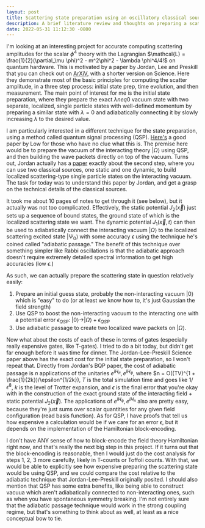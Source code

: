 ```yaml
---
layout: post
title: Scattering state preparation using an oscillatory classical source
description: A brief literature review and thoughts on preparing a scattering state on a quantum computer.
date: 2022-05-31 11:12:30 -0800
---
```


I'm looking at an interesting project for accurate computing scattering amplitudes for the scalar $\phi^4$ theory with the Lagrangian $\mathcal{L} = \frac{1}{2}(\partial_\mu \phi)^2 - m^2\phi^2 - \lambda \phi^4/4!$ on quantum hardware.
This is motivated by a paper by Jordan, Lee and Preskill that you can check out on <a href="https://arxiv.org/abs/1111.3633">ArXiV</a>, with a shorter version on Science.
Here they demonstrate most of the basic principles for computing the scatter amplitude, in a three step process: initial state prep, time evolution, and then measurement.
The main point of interest for me is the initial state preparation, where they prepare the exact $\lambda neq 0$ vacuum state with two separate, localized, single particle states with well-defined momentum by preparing a similar state with $\lambda = 0$ and adiabatically connecting it by slowly increasing $\lambda$ to the desired value.

I am particularly interested in a different technique for the state preparation, using a method called quantum signal processing (QSP). 
<a href="https://arxiv.org/abs/1606.02685">Here's</a> a good paper by Low for those who have no clue what this is.
The premise here would be to prepare the vacuum of the interacting theory $|\Omega\rangle$ using QSP, and then building the wave packets directly on top of the vacuum.
Turns out, Jordan actually has a <a href="https://arxiv.org/abs/1703.00454">paper</a> exactly about the second step, where you can use two classical sources, one static and one dynamic, to build localized scattering-type single particle states on the interacting vacuum.
The task for today was to understand this paper by Jordan, and get a grasp on the technical details of the classical sources.

It took me about 10 pages of notes to get through it (see below), but it actually was not too complicated. 
Effectively, the static potential $J_2(\vec{x})$ just sets up a sequence of bound states, the ground state of which is the localized scattering state we want. 
The dynamic potential $J_1(\vec{x}, t)$ can then be used to adiabatically connect the interacting vacuum $|\Omega\rangle$ to the localized scattering excited state $|\Psi_0\rangle$ with some accuracy $\epsilon$ using the technique he's coined called "adiabatic passage."
The benefit of this technique over something simpler like Rabbi oscillations is that the adiabatic approach doesn't require extremely detailed spectral information to get high accuracies (low $\epsilon$.)

As such, we can actually prepare the scattering state in question relatively easily:
1. Prepare an initial guess state, probably the non-interacting vacuum $|0\rangle$ which is "easy" to do (or at least we know how to, it's just Gaussian the field strength)
2. Use QSP to boost the non-interacting vacuum to the interacting one with a potential error $\epsilon_{QSP}$: $|0\rangle \rightarrow |\Omega \rangle + \epsilon_{QSP}$
3. Use adiabatic passage to create two localized wave packets on $|\Omega\rangle$.

Now what about the costs of each of these in terms of gates (especially really expensive gates, like T-gates).
I tried to do a bit today, but didn't get far enough before it was time for dinner. 
The Jordan-Lee-Preskill Science paper above has the exact cost for the initial state preparation, so I won't repeat that.
Directly from Jordan's BQP paper, the cost of adiabatic passage is $n$ applications of the unitaries $e^{iH_{\pi}}, e^{iH_{\phi}}$, where $n = O((TV)^{1 + \frac{1}{2k})/\epsilon^{1/2k}), $T$ is the total simulation time and goes like $1/\epsilon^8$, $k$ is the level of Trotter expansion, and $\epsilon$ is the final error that you're okay with in the construction of the exact ground state of the interacting field + static potential $J_2(\vec{x})$.
The applications of $e^{iH_{\phi}}, e^{iH_{\pi}}$ also are pretty easy, because they're just sums over scalar quantities for any given field configuration (read basis function).
As for QSP, I have proofs that tell us how expensive a calculation would be if we care for an error $\epsilon$, but it depends on the implementation of the Hamiltonian block-encoding.

I don't have ANY sense of how to block-encode the field theory Hamiltonian right now, and that's really the next big step in this project.
If it turns out that the block-encoding is reasonable, then I would just do the cost analysis for steps 1, 2, 3 more carefully, likely in T-counts or
Toffoli counts.
With that, we would be able to explicitly see how expensive preparing the scattering state would be using QSP, and we could compare the cost
relative to the adiabatic technique that Jordan-Lee-Preskill originally posited.
I should also mention that QSP has some extra benefits, like being able to construct vacuua which aren't adiabatically connected to non-interacting ones,
such as when you have spontaneous symmetry breaking. 
I'm not entirely sure that the adiabatic passage technique would work in the strong coupling regime, but that's something to think about as well, 
at least as a nice conceptual bow to tie.
